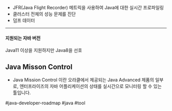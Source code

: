 - JFR(Java Flight Recorder) 메트릭을 사용하여 Java에 대한 실시간 프로파일링
- 클러스터 전체의 성능 문제를 진단
- 덤프 데이터
---
#### 지원되는 자바 버전
Java11 이상을 지원하지만 Java8을 선호

## Java Misson Control
- Java Mission Control 이란 오라클에서 제공되는 Java Advanced 제품의 일부로, 엔터프라이즈의 자바 어플리케이션의 상태를 실시간으로 모니터링 할 수 있는 툴입니다.


#java-developer-roadmap
#java 
#tool
